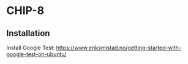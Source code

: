 # CHIP-8


## Installation 

Install Google Test:
https://www.eriksmistad.no/getting-started-with-google-test-on-ubuntu/
